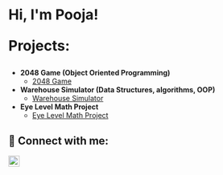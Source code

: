 <h1>Hi, I'm Pooja! 

Projects:</h2>

- <b>2048 Game (Object Oriented Programming)</b>
  - [2048 Game](https://github.com/joshmadakor1/Algorithms-Practice)
- <b>Warehouse Simulator (Data Structures, algorithms, OOP)</b>
  - [Warehouse Simulator](https://github.com/joshmadakor1/4chan-Image-Analysis-Middleware-C964) 
- <b>Eye Level Math Project</b>
  - [Eye Level Math Project](https://github.com/joshmadakor1/Sentinel-Lab)


<h2> 🤳 Connect with me:</h2>

[<img align="left" alt="JoshMadakor | LinkedIn" width="22px" src="https://cdn.jsdelivr.net/npm/simple-icons@v3/icons/linkedin.svg" />][linkedin]

[linkedin]: www.linkedin.com/in/pooja-menon-7147b9284
